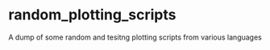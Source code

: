 # random_plotting_scripts
A dump of some random and tesitng plotting scripts from various languages
